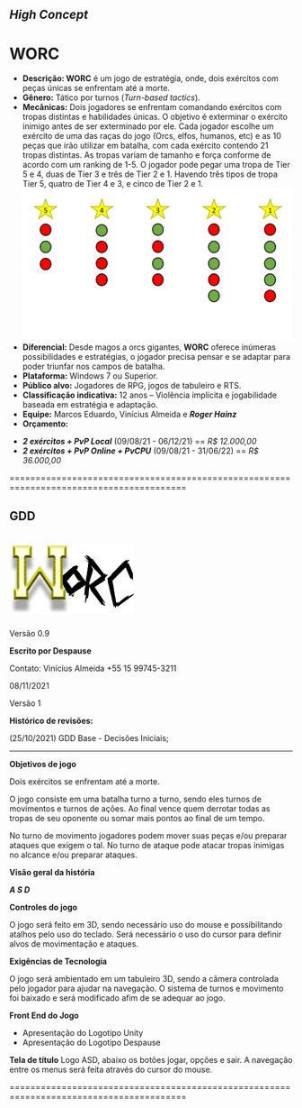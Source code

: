 ## ***High Concept***
# **WORC**

* **Descrição: WORC** é um jogo de estratégia, onde, dois exércitos com peças únicas se enfrentam até a morte.
* **Gênero:** Tático por turnos (*Turn-based tactics*).
* **Mecânicas:** Dois jogadores se enfrentam comandando exércitos com tropas distintas e habilidades únicas. O objetivo é exterminar o exército inimigo antes de ser exterminado por ele. Cada jogador escolhe um exército de uma das raças do jogo (Orcs, elfos, humanos, etc) e as 10 peças que irão utilizar em batalha, com cada exército contendo 21 tropas distintas.
As tropas variam de tamanho e força conforme de acordo com um ranking de 1-5. O jogador pode pegar uma tropa de Tier 5 e 4, duas de Tier 3 e três de Tier 2 e 1. Havendo três tipos de tropa Tier 5, quatro de Tier 4 e 3, e cinco de Tier 2 e 1.
![Tiers](/assets/images/Apresentação1.jpg)
* **Diferencial:** Desde magos a orcs gigantes, **WORC** oferece inúmeras possibilidades e estratégias, o jogador precisa pensar e se adaptar para poder triunfar nos campos de batalha.
* **Plataforma:** Windows 7 ou Superior. 
* **Público alvo:** Jogadores de RPG, jogos de tabuleiro e RTS.
* **Classificação indicativa:** 12 anos – Violência implícita e jogabilidade baseada em estratégia e adaptação.
* **Equipe:** Marcos Eduardo, Vinícius Almeida e ***Roger Hainz***
* **Orçamento:** 
- ***2 exércitos + PvP Local*** (09/08/21 - 06/12/21) == *R$ 12.000,00*
- ***2 exércitos + PvP Online + PvCPU*** (09/08/21 - 31/06/22) == *R$ 36.000,00*


========================================================================================

## **GDD**

# ![LogoV1 -  WORC](/assets/images/Worc.png)


Versão 0.9


**Escrito por Despause**

Contato: Vinícius Almeida +55 15 99745-3211

08/11/2021

Versão 1


**Histórico de revisões:** 

(25/10/2021) GDD Base - Decisões Iniciais;

***

**Objetivos de jogo**

  Dois exércitos se enfrentam até a morte.

  O jogo consiste em uma batalha turno a turno, sendo eles turnos de movimentos e turnos de ações. Ao final vence quem derrotar todas as tropas de seu oponente ou somar mais pontos ao final de um tempo.

  No turno de movimento jogadores podem mover suas peças e/ou preparar ataques que exigem o tal. No turno de ataque pode atacar tropas inimigas no alcance e/ou preparar ataques. 


**Visão geral da história**

***A S D***


**Controles do jogo**

  O jogo será feito em 3D, sendo necessário uso do mouse e possibilitando atalhos pelo uso do teclado. 
Será necessário o uso do cursor para definir alvos de movimentação e ataques.


**Exigências de Tecnologia**

  O jogo será ambientado em um tabuleiro 3D, sendo a câmera controlada pelo jogador para ajudar na navegação.
  O sistema de turnos e movimento foi baixado e será modificado afim de se adequar ao jogo. 


**Front End do Jogo**

  -	Apresentação do Logotipo Unity
  -	Apresentação do Logotipo Despause


**Tela de título**
  Logo ASD, abaixo os botões jogar, opções e sair.
  A navegação entre os menus será feita através do cursor do mouse.

========================================================================================
